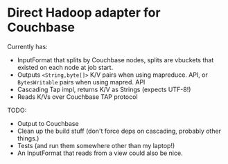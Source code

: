 # Direct Hadoop adapter for Couchbase

Currently has:

 * InputFormat that splits by Couchbase nodes, splits are vbuckets that existed
   on each node at job start.
 * Outputs `<String,byte[]>` K/V pairs when using mapreduce. API, or
   `BytesWritable` pairs when using mapred. API
 * Cascading Tap impl, returns K/V as Strings (expects UTF-8!)
 * Reads K/Vs over Couchbase TAP protocol

TODO:

 * Output to Couchbase
 * Clean up the build stuff (don't force deps on cascading, probably other things.)
 * Tests (and run them somewhere other than my laptop!)
 * An InputFormat that reads from a view could also be nice.
